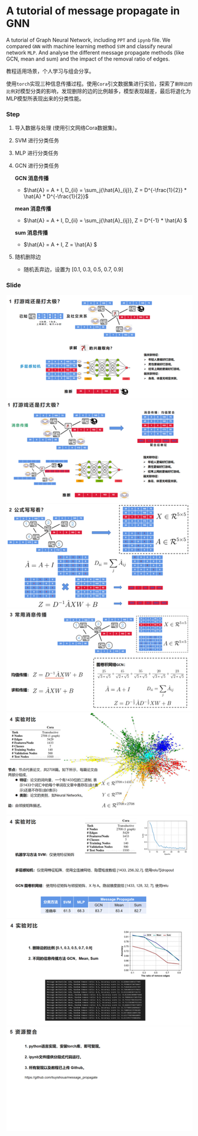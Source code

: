 # A tutorial of message propagate in GNN
A tutorial of Graph Neural Network, including `PPT` and `ipynb` file. We compared `GNN` with machine learning method `SVM` and classify neural network `MLP`. And analyse the different message propagate methods (like GCN, mean and sum) and the impact of the removal ratio of edges.

教程适用场景，个人学习与组会分享。

使用`torch`实现三种信息传播过程。使用`Cora`引文数据集进行实验，探索了`删除边的比例`对模型分类的影响，发现删除的边的比例越多，模型表现越差，最后将退化为MLP模型所表现出来的分类性能。

### Step

1. 导入数据与处理 (使用引文网络Cora数据集)。

2. SVM 进行分类任务

3. MLP 进行分类任务

4. GCN 进行分类任务

    **GCN 消息传播**

    * $\hat{A} = A + I, D_{ii} = \sum_j{\hat{A}_{ij}},  Z = D^{-\frac{1}{2}} * \hat{A} * D^{-\frac{1}{2}}$

    **mean 消息传播**

    * $\hat{A} = A + I, D_{ii} = \sum_j{\hat{A}_{ij}},  Z = D^{-1} * \hat{A} $

    **sum 消息传播**

    * $\hat{A} = A + I,  Z = \hat{A} $

5. 随机删除边

    * 随机丢弃边，设置为 [0.1, 0.3, 0.5, 0.7, 0.9]

### Slide

![1](image/1.png)
![1](image/2.png)
![1](image/3.png)
![1](image/4.png)
![1](image/5.png)
![1](image/6.png)
![1](image/7.png)
![1](image/8.png)

